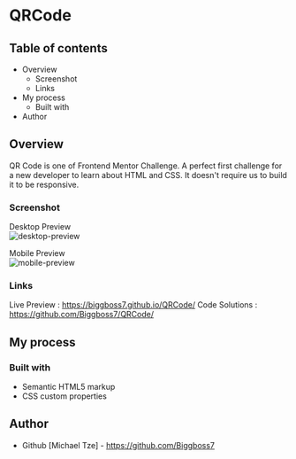 # QRCode

## Table of contents

- Overview
  - Screenshot
  - Links
- My process
  - Built with
- Author

## Overview
QR Code is one of Frontend Mentor Challenge. A perfect first challenge for a new developer to learn
about HTML and CSS. It doesn't require us to build it to be responsive.

### Screenshot

Desktop Preview \
![desktop-preview](https://user-images.githubusercontent.com/105411073/178211336-87484a37-c3a7-454d-8c48-ed738feab842.png)

Mobile Preview \
![mobile-preview](https://user-images.githubusercontent.com/105411073/178211471-561dfb58-bff4-4476-9ca5-972f068be532.png)

### Links

Live Preview : https://biggboss7.github.io/QRCode/
Code Solutions : https://github.com/Biggboss7/QRCode/

## My process

### Built with

- Semantic HTML5 markup
- CSS custom properties

## Author
- Github [Michael Tze] - https://github.com/Biggboss7

